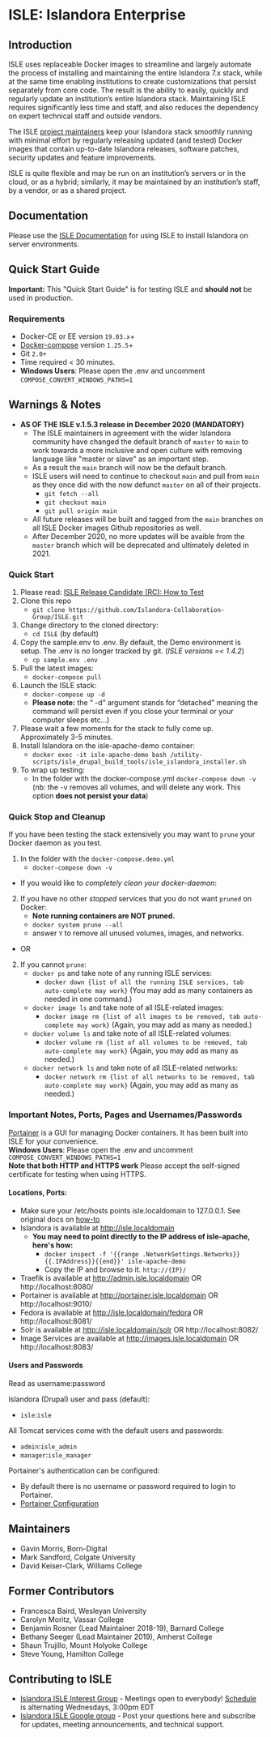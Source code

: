 # ISLE: Islandora Enterprise

## Introduction
ISLE uses replaceable Docker images to streamline and largely automate the process of installing and maintaining the entire Islandora 7.x stack, while at the same time enabling institutions to create customizations that persist separately from core code. The result is the ability to easily, quickly and regularly update an institution’s entire Islandora stack. Maintaining ISLE requires significantly less time and staff, and also reduces the dependency on expert technical staff and outside vendors.

The ISLE [project maintainers](#maintainers) keep your Islandora stack smoothly running with minimal effort by regularly releasing updated (and tested) Docker images that contain up-to-date Islandora releases, software patches, security updates and feature improvements.

ISLE is quite flexible and may be run on an institution’s servers or in the cloud, or as a hybrid; similarly, it may be maintained by an institution’s staff, by a vendor, or as a shared project.

## Documentation
Please use the [ISLE Documentation](https://islandora-collaboration-group.github.io/ISLE) for using ISLE to install Islandora on server environments.

## Quick Start Guide
**Important:** This "Quick Start Guide" is for testing ISLE and **should not** be used in production.

### Requirements  
* Docker-CE or EE version `19.03.x`+
* [Docker-compose](https://docs.docker.com/compose/install/) version `1.25.5`+
* Git `2.0+`
* Time required < 30 minutes.
* **Windows Users**: Please open the .env and uncomment `COMPOSE_CONVERT_WINDOWS_PATHS=1`

## Warnings & Notes

* **AS OF THE ISLE v.1.5.3 release in December 2020 (MANDATORY)**
  * The ISLE maintainers in agreement with the wider Islandora community have changed the default branch of `master` to `main` to work towards a more inclusive and open culture with removing language like "master or slave" as an important step.
  * As a result the `main` branch will now be the default branch.
  * ISLE users will need to continue to checkout `main` and pull from `main` as they once did with the now defunct `master` on all of their projects.
    * `git fetch --all`
    * `git checkout main`
    * `git pull origin main`
  * All future releases will be built and tagged from the `main` branches on all ISLE Docker images Github repositories as well.
  * After December 2020, no more updates will be avaible from the `master` branch which will be deprecated and ultimately deleted in 2021.

### Quick Start
1. Please read: [ISLE Release Candidate (RC): How to Test](https://docs.google.com/document/d/1VUiI_bXo6SLqqUjmInVjBg3-cs40Vj7I_92txjFUoQg/edit#heading=h.1e4943m60lsh)
2. Clone this repo
    - `git clone https://github.com/Islandora-Collaboration-Group/ISLE.git`
3. Change directory to the cloned directory:
    - `cd ISLE` (by default)
4. Copy the sample.env to .env. By default, the Demo environment is setup. The .env is no longer tracked by git. (_ISLE versions =< 1.4.2_)
    - `cp sample.env .env`
5. Pull the latest images:
    - `docker-compose pull`
6. Launch the ISLE stack:
    - `docker-compose up -d`
    * **Please note:** the “ -d” argument stands for “detached” meaning the command will persist even if you close your terminal or your computer sleeps etc…)
7. Please wait a few moments for the stack to fully come up.  Approximately 3-5 minutes.
8. Install Islandora on the isle-apache-demo container:
    - `docker exec -it isle-apache-demo bash /utility-scripts/isle_drupal_build_tools/isle_islandora_installer.sh`
9. To wrap up testing:
    - In the folder with the docker-compose.yml `docker-compose down -v` (nb: the -v removes all volumes, and will delete any work. This option **does not persist your data**)

### Quick Stop and Cleanup 
If you have been testing the stack extensively you may want to `prune` your Docker daemon as you test.
1. In the folder with the `docker-compose.demo.yml`
    - `docker-compose down -v`
- If you would like to *completely clean your docker-daemon*:
2. If you have no other _stopped_ services that you do not want `pruned` on Docker:
    - **Note running containers are NOT pruned.**
    - `docker system prune --all`
    - answer `Y` to remove all unused volumes, images, and networks.
- OR
2. If you cannot `prune`:
    - `docker ps` and take note of any running ISLE services:
        - `docker down {list of all the running ISLE services, tab auto-complete may work}` (You may add as many containers as needed in one command.)
    - `docker image ls` and take note of all ISLE-related images:
        - `docker image rm {list of all images to be removed, tab auto-complete may work}` (Again, you may add as many as needed.)
    - `docker volume ls` and take note of all ISLE-related volumes:
        - `docker volume rm {list of all volumes to be removed, tab auto-complete may work}` (Again, you may add as many as needed.)
    - `docker network ls` and take note of all ISLE-related networks:
        - `docker network rm {list of all networks to be removed, tab auto-complete may work}` (Again, you may add as many as needed.)


### Important Notes, Ports, Pages and Usernames/Passwords
[Portainer](https://portainer.io/) is a GUI for managing Docker containers. It has been built into ISLE for your convenience.  
**Windows Users**: Please open the .env and uncomment `COMPOSE_CONVERT_WINDOWS_PATHS=1`  
**Note that both HTTP and HTTPS work** Please accept the self-signed certificate for testing when using HTTPS.

#### Locations, Ports:
* Make sure your /etc/hosts points isle.localdomain to 127.0.0.1. See original docs on [how-to](docs/install/install-demo-edit-hosts-file.md)
* Islandora is available at http://isle.localdomain
  * **You may need to point directly to the IP address of isle-apache, here's how:**
    - `docker inspect -f '{{range .NetworkSettings.Networks}}{{.IPAddress}}{{end}}' isle-apache-demo`
    - Copy the IP and browse to it.  `http://{IP}/`
* Traefik is available at http://admin.isle.localdomain OR http://localhost:8080/
* Portainer is available at http://portainer.isle.localdomain OR http://localhost:9010/
* Fedora is available at http://isle.localdomain/fedora OR http://localhost:8081/
* Solr is available at http://isle.localdomain/solr OR http://localhost:8082/
* Image Services are available at http://images.isle.localdomain OR http://localhost:8083/

#### Users and Passwords
Read as username:password

Islandora (Drupal) user and pass (default):
 * `isle`:`isle`

All Tomcat services come with the default users and passwords:
* `admin`:`isle_admin`
* `manager`:`isle_manager`

Portainer's authentication can be configured:
* By default there is no username or password required to login to Portainer.
* [Portainer Configuration](https://portainer.readthedocs.io/en/stable/configuration.html)

## Maintainers
* Gavin Morris, Born-Digital
* Mark Sandford, Colgate University
* David Keiser-Clark, Williams College

## Former Contributors
* Francesca Baird, Wesleyan University
* Carolyn Moritz, Vassar College
* Benjamin Rosner (Lead Maintainer 2018-19), Barnard College
* Bethany Seeger (Lead Maintainer 2019), Amherst College
* Shaun Trujillo, Mount Holyoke College
* Steve Young, Hamilton College

## Contributing to ISLE
* [Islandora ISLE Interest Group](https://github.com/islandora-interest-groups/Islandora-ISLE-Interest-Group) - Meetings open to everybody! [Schedule](https://github.com/islandora-interest-groups/Islandora-ISLE-Interest-Group/#how-to-join) is alternating Wednesdays, 3:00pm EDT
* [Islandora ISLE Google group](https://groups.google.com/forum/#!forum/islandora-isle) - Post your questions here and subscribe for updates, meeting announcements, and technical support.
